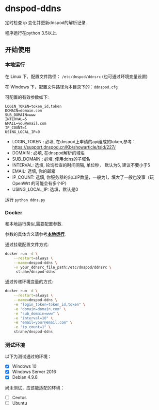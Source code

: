 
# dnspod-ddns

定时检查 ip 变化并更新dnspod的解析记录.

程序运行在python 3.5以上.

## 开始使用

### 本地运行

在 Linux 下，配置文件路径： `/etc/dnspod/ddnsrc` (也可通过环境变量设置)

在 Windows 下，配置文件路径为本目录下的：`ddnspod.cfg`

可配置的有效参数如下:

```config
LOGIN_TOKEN=token_id,token
DOMAIN=domain.com
SUB_DOMAIN=www
INTERVAL=5
EMAIL=you@email.com
IP_COUNT=1
USING_LOCAL_IP=0
```

* LOGIN_TOKEN : 必填, 在dnspod上申请的api组成的token,参考：https://support.dnspod.cn/Kb/showarticle/tsid/227/
* DOMAIN : 必填, 在dnspod解析的域名
* SUB_DOMAIN : 必填, 使用ddns的子域名
* INTERVAL: 选填, 轮询检查的时间间隔, 单位秒， 默认为5, 建议不要小于5
* EMAIL: 选填, 你的邮箱
* IP_COUNT: 选填, 你服务器的出口IP数量，一般为1，填大了一般也没事（玩 OpenWrt 的可能会有多个IP）
* USING_LOCAL_IP: 选填，默认是0

运行 `python ddns.py`

### Docker

和本地运行类似,需要配置参数.

参数的具体含义请参考[**本地运行**](https://github.com/strahe/dnspod-ddns#%E6%9C%AC%E5%9C%B0%E8%BF%90%E8%A1%8C).

通过挂载配置文件方式:

```bash
docker run -d \
    --restart=always \
    --name=dnspod-ddns \
    -v your_ddnsrc_file_path:/etc/dnspod/ddnsrc \
     strahe/dnspod-ddns
 ```

通过传递环境变量的方式:

```bash
docker run -d \
    --restart=always \
    --name=dnspod-ddns \
    -e "login_token=token_id,token" \
    -e "domain=domain.com" \
    -e "sub_domain=www" \
    -e "interval=10" \
    -e "email=your@email.com" \
    -e "ip_count=1" \
    strahe/dnspod-ddns
```

### 测试环境

以下为测试通过的环境：
- [x] Windows 10
- [x] Windows Server 2016
- [x] Debian 4.9.8

尚未测试，应该能适配的环境：
- [ ] Centos
- [ ] Ubuntu
